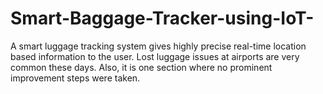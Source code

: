 # Smart-Baggage-Tracker-using-IoT-
A smart luggage tracking system gives highly precise real-time location based information to the user. Lost luggage issues at airports are very common these days. Also, it is one section where no prominent improvement steps were taken.
